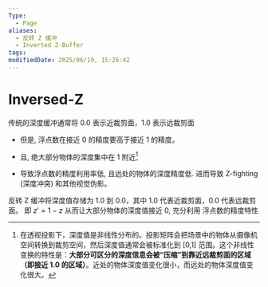 ```yaml
---
Type:
  - Page
aliases:
  - 反转 Z 缓冲
  - Inverted Z-Buffer
tags: 
modifiedDate: 2025/06/19, 15:26:42
---
```


# Inversed-Z

传统的深度缓冲通常将 0.0 表示近裁剪面，1.0 表示远裁剪面

- 但是, 浮点数在接近 0 的精度要高于接近 1 的精度。
- 且, 绝大部分物体的深度集中在 1 附近[^1]
    
- 导致浮点数的精度利用率低, 且远处的物体的深度精度低. 进而导致 Z-fighting (深度冲突) 和其他视觉伪影。

反转 Z 缓冲将深度值存储为 1.0 到 0.0，其中 1.0 代表近裁剪面，0.0 代表远裁剪面。 即 $z'= 1-z$
从而让大部分物体的深度值接近 0, 充分利用 浮点数的精度特性

[^1]: 在透视投影下，深度值是非线性分布的。投影矩阵会把场景中的物体从摄像机空间转换到裁剪空间，然后深度值通常会被标准化到 [0,1] 范围。这个非线性变换的特性是：**大部分可区分的深度信息会被“压缩”到靠近远裁剪面的区域（即接近 1.0 的区域）**。近处的物体深度值变化很小，而远处的物体深度值变化很大。
